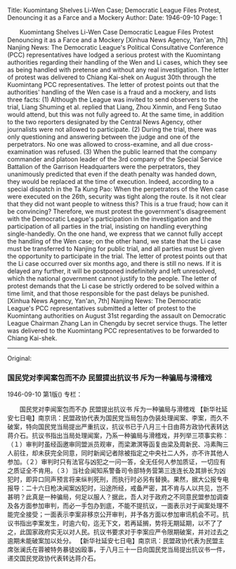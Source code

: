 Title: Kuomintang Shelves Li-Wen Case; Democratic League Files Protest, Denouncing it as a Farce and a Mockery
Author:
Date: 1946-09-10
Page: 1

　　Kuomintang Shelves Li-Wen Case
    Democratic League Files Protest
    Denouncing it as a Farce and a Mockery
    [Xinhua News Agency, Yan'an, 7th] Nanjing News: The Democratic League's Political Consultative Conference (PCC) representatives have lodged a serious protest with the Kuomintang authorities regarding their handling of the Wen and Li cases, which they see as being handled with pretense and without any real investigation. The letter of protest was delivered to Chiang Kai-shek on August 30th through the Kuomintang PCC representatives. The letter of protest points out that the authorities' handling of the Wen case is a fraud and a mockery, and lists three facts: (1) Although the League was invited to send observers to the trial, Liang Shuming et al. replied that Liang, Zhou Xinmin, and Feng Sutao would attend, but this was not fully agreed to. At the same time, in addition to the two reporters designated by the Central News Agency, other journalists were not allowed to participate. (2) During the trial, there was only questioning and answering between the judge and one of the perpetrators. No one was allowed to cross-examine, and all due cross-examination was refused. (3) When the public learned that the company commander and platoon leader of the 3rd company of the Special Service Battalion of the Garrison Headquarters were the perpetrators, they unanimously predicted that even if the death penalty was handed down, they would be replaced at the time of execution. Indeed, according to a special dispatch in the Ta Kung Pao: When the perpetrators of the Wen case were executed on the 26th, security was tight along the route. Is it not clear that they did not want people to witness this? This is a true fraud; how can it be convincing? Therefore, we must protest the government's disagreement with the Democratic League's participation in the investigation and the participation of all parties in the trial, insisting on handling everything single-handedly. On the one hand, we express that we cannot fully accept the handling of the Wen case; on the other hand, we state that the Li case must be transferred to Nanjing for public trial, and all parties must be given the opportunity to participate in the trial. The letter of protest points out that the Li case occurred over six months ago, and there is still no news. If it is delayed any further, it will be postponed indefinitely and left unresolved, which the national government cannot justify to the people. The letter of protest demands that the Li case be strictly ordered to be solved within a time limit, and that those responsible for the past delays be punished.
    [Xinhua News Agency, Yan'an, 7th] Nanjing News: The Democratic League's PCC representatives submitted a letter of protest to the Kuomintang authorities on August 31st regarding the assault on Democratic League Chairman Zhang Lan in Chengdu by secret service thugs. The letter was delivered to the Kuomintang PCC representatives to be forwarded to Chiang Kai-shek.



<hr /> 

Original: 


### 国民党对李闻案包而不办  民盟提出抗议书  斥为一种骗局与滑稽戏

1946-09-10
第1版()
专栏：

　　国民党对李闻案包而不办
    民盟提出抗议书
    斥为一种骗局与滑稽戏
    【新华社延安七日电】南京讯：民盟政协代表为国民党当局包办伪装处理闻案、李案，而久不破案，特向国民党当局提出严重抗议，抗议书已于八月三十日由蒋方政协代表转达蒋介石。抗议书指出当局处理闻案，乃系一种骗局与滑稽戏，并列举三项事实称：（１）审判时虽经函邀审同盟派员观审，而梁漱溟等函复由梁及周新民、冯素陶三人前往，却未获完全同意，同时新闻记者除被指定之中央社二人外，亦不许其他人参加。（２）审判时只有法官与凶犯之一问一答，全无任何人参加质证，一切应有之质证全不肯用。（３）当社会闻知系警备司令部特务营第三连连长及其排长为凶犯时，即异口同声预言将来纵判死刑，而执行时必另有替换。果然，据大公报专电报导：二十六日枪决闻案凶犯时，沿途所经，戒备严密，其不肯与人以共见，岂不甚明？此真是一种骗局，何足以服人？据此，吾人对于政府之不同意民盟参加调查及各方面参加审判，而必一手包办到底，不能不提抗议，一面表示对于闻案处理不能完全接受；一面表示李案非移京公开审判，并予各方面以参加审讯机会不可。抗议书指出李案发生，时逾六旬，迄无下文，若再延搁，势将无期延期，以不了了之，此国家政府实无以对人民。抗议书要求对于李案应严令限期破案，并对过去之逾期未能破案加以处分。
    【新华社延安七日电】南京讯：民盟政协代表为民盟主席张澜氏在蓉被特务暴徒凶殴事，于八月三十一日向国民党当局提出抗议书一件，递交国民党政协代表转达蒋介石。
